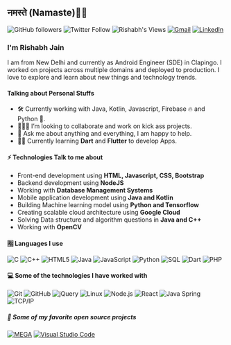 <h2>नमस्ते (Namaste)🙏🏻</h2>

![GitHub followers](https://img.shields.io/github/followers/HeyIts-RJ?label=Follow&style=social) 
![Twitter Follow](https://img.shields.io/twitter/follow/Hey_its_RJain) ![Rishabh's Views](https://komarev.com/ghpvc/?username=HeyIts-RJ) [![Gmail](https://img.shields.io/badge/-GMail-D14836?style=flat&logo=gmail&logoColor=white)](mailto:rishab1300@gmail.com) [![LinkedIn](https://img.shields.io/badge/-LinkedIn-0077B5?style=flat&logo=linkedin&logoColor=white)](https://www.linkedin.com/in/its-rishab/)

### I'm Rishabh Jain
 I am from New Delhi and currently as Android Engineer (SDE) in Clapingo. I worked on projects across multiple domains and deployed to production. I love to explore and learn about new things and technology trends.
 
 
#### Talking about Personal Stuffs

- 🛠 Currently working with Java, Kotlin, Javascript, Firebase 🔥 and Python 🐍.
- 👨🏻‍💻 I’m looking to collaborate and work on kick ass projects.
- 💬 Ask me about anything and everything, I am happy to help.
- 🙇‍♂️ Currently learning **Dart** and **Flutter** to develop Apps.

#### ⚡ Technologies Talk to me about
- Front-end development using **HTML, Javascript, CSS, Bootstrap**
- Backend development using **NodeJS**
- Working with **Database Management Systems**
- Mobile application development using **Java and Kotlin**
- Building Machine learning model using **Python and Tensorflow**
- Creating scalable cloud architecture using **Google Cloud**
- Solving Data structure and algorithm questions in **Java and C++**
- Working with **OpenCV**

#### 🈯️ Languages I use

![C](https://img.shields.io/badge/-C-000000?style=flat&logo=c) ![C++](https://img.shields.io/badge/-C++-000000?style=flat&logo=c%2B%2B) ![HTML5](https://img.shields.io/badge/-HTML5-000000?style=flat&logo=html5) ![Java](https://img.shields.io/badge/-Java-000000?style=flat&logo=java) ![JavaScript](https://img.shields.io/badge/-JavaScript-000000?style=flat&logo=javascript) ![Python](https://img.shields.io/badge/-Python-000000?style=flat&logo=python) ![SQL](https://img.shields.io/badge/-SQL-000000?style=flat&logo=postgresql) ![Dart](https://img.shields.io/badge/-Dart-000000?style=flat&logo=dart) ![PHP](https://img.shields.io/badge/-PHP-000000?style=flat&logo=php)

####  💻 Some of the technologies I have worked with
![Git](https://img.shields.io/badge/-Git-222222?style=flat&logo=git&logoColor=F05032) ![GitHub](https://img.shields.io/badge/-GitHub-222222?style=flat&logo=github&logoColor=181717) ![jQuery](https://img.shields.io/badge/-jQuery-222222?style=flat&logo=jQuery&logoColor=0769AD) ![Linux](https://img.shields.io/badge/-Linux-222222?style=flat&logo=linux&logoColor=FCC624) ![Node.js](https://img.shields.io/badge/-Node.js-222222?style=flat&logo=node.js&logoColor=339933) ![React](https://img.shields.io/badge/-React-222222?style=flat&logo=React&logoColor=61DAFB) ![Java Spring](https://img.shields.io/badge/-Spring-222222?style=flat&logo=spring&logoColor=6DB33F) ![TCP/IP](https://img.shields.io/badge/-TCP/IP-222222?style=flat&logo=cisco&logoColor=white)


##### 🔭 Some of my favorite open source projects

[![MEGA](https://img.shields.io/badge/-MEGA-444444?style=flat&logo=mega&logoColor=D9272E)](ttps://github.com/meganz/) [![Visual Studio Code](https://img.shields.io/badge/-VSCode-444444?style=flat&logo=visual-studio-code&logoColor=007ACC)](https://github.com/microsoft/vscode)
